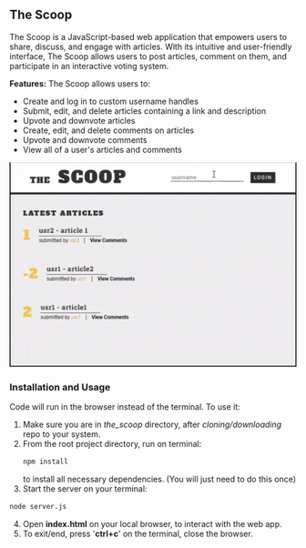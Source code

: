 ## The Scoop
<!-- Project Description -->
The Scoop is a JavaScript-based web application that empowers users to share, discuss, and engage with articles. With its intuitive and user-friendly interface, The Scoop allows users to post articles, comment on them, and participate in an interactive voting system.

**Features:**
The Scoop allows users to:
- Create and log in to custom username handles
- Submit, edit, and delete articles containing a link and description
- Upvote and downvote articles
- Create, edit, and delete comments on articles
- Upvote and downvote comments
- View all of a user's articles and comments

<!-- Image GIF of project -->
![The Scoop](https://github.com/sreeharsha-rav/javascript_projects/blob/main/the_scoop/gif/js_thescoop.gif)

### Installation and Usage
<!-- How to install and run the project? -->
Code will run in the browser instead of the terminal. To use it:
1. Make sure you are in *the_scoop* directory, after *cloning/downloading* repo to your system.
2. From the root project directory, run on terminal:
    ```bash
    npm install
    ```
    to install all necessary dependencies. (You will just need to do this once)
3. Start the server on your terminal:
  ```bash
  node server.js
  ```
4. Open **index.html** on your local browser, to interact with the web app.
5. To exit/end, press '**ctrl+c**' on the terminal, close the browser.

